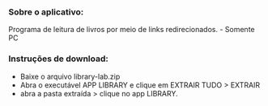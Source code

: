 ### Sobre o aplicativo: 
Programa de leitura de livros por meio de links redirecionados.  - Somente PC  

### Instruções de download:  
- Baixe o arquivo library-lab.zip   
- Abra o executável APP LIBRARY e clique em EXTRAIR TUDO > EXTRAIR  
- abra a pasta extraída > clique no app LIBRARY.  

	

